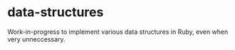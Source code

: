 # data-structures

Work-in-progress to implement various data structures in Ruby, even when very unneccessary.
